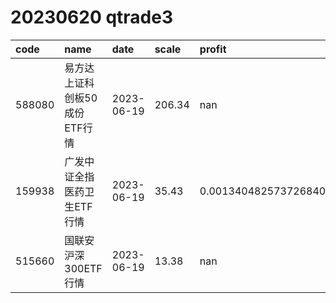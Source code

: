 
# 20230620 qtrade3
 | code | name | date | scale | profit | pattern | success_rate | success_cnt | fund_cnt | 
 | :----- | :----- | :----- | :----- | :----- | :----- | :----- | :----- | :----- | 
 | 588080 | 易方达上证科创板50成份ETF行情 | 2023-06-19 | 206.34 | nan | 11001***** | 0.85 | 17 | 20 | 
 | 159938 | 广发中证全指医药卫生ETF行情 | 2023-06-19 | 35.43 | 0.0013404825737268404 | 0111001*** | 0.875 | 14 | 16 | 
 | 515660 | 国联安沪深300ETF行情 | 2023-06-19 | 13.38 | nan | 011111**** | 0.8333333333333334 | 10 | 12 | 
